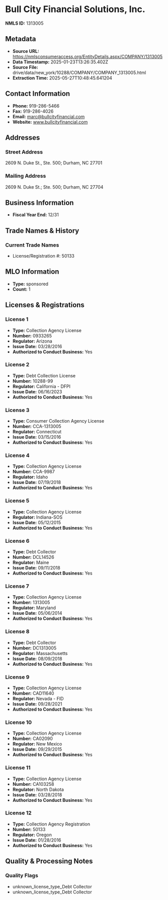 # Bull City Financial Solutions, Inc.

**NMLS ID:** 1313005

## Metadata
- **Source URL:** https://nmlsconsumeraccess.org/EntityDetails.aspx/COMPANY/1313005
- **Data Timestamp:** 2025-01-23T13:26:35.402Z
- **Source File:** drive/data/new_york/10288/COMPANY/COMPANY_1313005.html
- **Extraction Time:** 2025-05-27T10:48:45.641204

## Contact Information
- **Phone:** 919-286-5466
- **Fax:** 919-286-4026
- **Email:** marc@bullcityfinancial.com
- **Website:** www.bullcityfinancial.com

## Addresses
### Street Address
2609 N. Duke St., Ste. 500; Durham, NC 27701

### Mailing Address
2609 N. Duke St.; Ste. 500; Durham, NC 27704

## Business Information
- **Fiscal Year End:** 12/31

## Trade Names & History
### Current Trade Names
- License/Registration #: 50133

## MLO Information
- **Type:** sponsored
- **Count:** 1

## Licenses & Registrations

### License 1
- **Type:** Collection Agency License
- **Number:** 0933265
- **Regulator:** Arizona
- **Issue Date:** 03/28/2016
- **Authorized to Conduct Business:** Yes

### License 2
- **Type:** Debt Collection License
- **Number:** 10288-99
- **Regulator:** California - DFPI
- **Issue Date:** 06/16/2023
- **Authorized to Conduct Business:** Yes

### License 3
- **Type:** Consumer Collection Agency License
- **Number:** CCA-1313005
- **Regulator:** Connecticut
- **Issue Date:** 03/15/2016
- **Authorized to Conduct Business:** Yes

### License 4
- **Type:** Collection Agency License
- **Number:** CCA-9987
- **Regulator:** Idaho
- **Issue Date:** 07/19/2018
- **Authorized to Conduct Business:** Yes

### License 5
- **Type:** Collection Agency License
- **Regulator:** Indiana-SOS
- **Issue Date:** 05/12/2015
- **Authorized to Conduct Business:** Yes

### License 6
- **Type:** Debt Collector
- **Number:** DCL14526
- **Regulator:** Maine
- **Issue Date:** 09/11/2018
- **Authorized to Conduct Business:** Yes

### License 7
- **Type:** Collection Agency License
- **Number:** 1313005
- **Regulator:** Maryland
- **Issue Date:** 05/06/2014
- **Authorized to Conduct Business:** Yes

### License 8
- **Type:** Debt Collector
- **Number:** DC1313005
- **Regulator:** Massachusetts
- **Issue Date:** 08/09/2018
- **Authorized to Conduct Business:** Yes

### License 9
- **Type:** Collection Agency License
- **Number:** CAD11640
- **Regulator:** Nevada - FID
- **Issue Date:** 09/28/2021
- **Authorized to Conduct Business:** Yes

### License 10
- **Type:** Collection Agency License
- **Number:** CA02090
- **Regulator:** New Mexico
- **Issue Date:** 09/29/2015
- **Authorized to Conduct Business:** Yes

### License 11
- **Type:** Collection Agency License
- **Number:** CA103258
- **Regulator:** North Dakota
- **Issue Date:** 03/28/2018
- **Authorized to Conduct Business:** Yes

### License 12
- **Type:** Collection Agency Registration
- **Number:** 50133
- **Regulator:** Oregon
- **Issue Date:** 01/28/2016
- **Authorized to Conduct Business:** Yes

## Quality & Processing Notes
### Quality Flags
- unknown_license_type_Debt Collector
- unknown_license_type_Debt Collector

